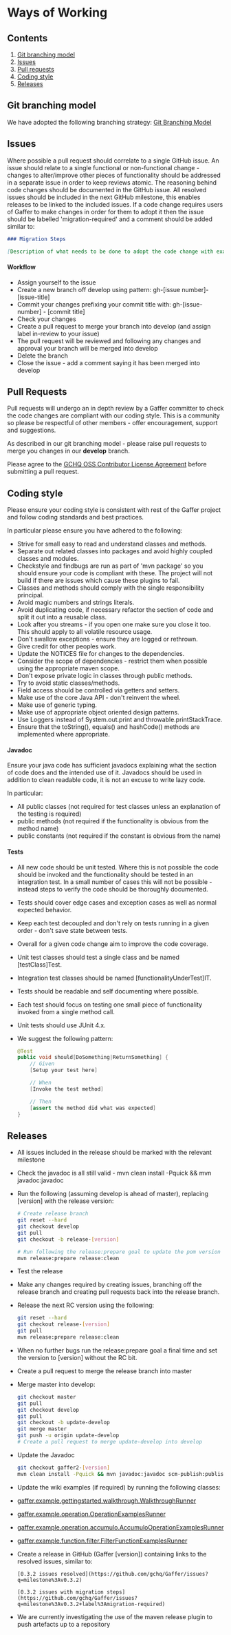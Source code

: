 # Ways of Working

## Contents
1. [Git branching model](#git-branching-model)
2. [Issues](#issues)
3. [Pull requests](#pull-requests)
4. [Coding style](#coding-style)
5. [Releases](#releases)

## Git branching model
We have adopted the following branching strategy: [Git Branching Model](http://nvie.com/files/Git-branching-model.pdf)

## Issues 
Where possible a pull request should correlate to a single GitHub issue. An issue should relate to a single functional or non-functional change - changes to alter/improve other pieces of functionality should be addressed in a separate issue in order to keep reviews atomic.
The reasoning behind code changes should be documented in the GitHub issue. 
All resolved issues should be included in the next GitHub milestone, this enables releases to be linked to the included issues.
If a code change requires users of Gaffer to make changes in order for them to adopt it then the issue should be labelled 'migration-required' and a comment should be added similar to:

```md
### Migration Steps

[Description of what needs to be done to adopt the code change with examples]
```

#### Workflow
* Assign yourself to the issue
* Create a new branch off develop using pattern: gh-[issue number]-[issue-title]
* Commit your changes prefixing your commit title with: gh-[issue-number] - [commit title]
* Check your changes
* Create a pull request to merge your branch into develop (and assign label in-review to your issue)
* The pull request will be reviewed and following any changes and approval your branch will be merged into develop
* Delete the branch
* Close the issue - add a comment saying it has been merged into develop

## Pull Requests
Pull requests will undergo an in depth review by a Gaffer committer to check the code changes are compliant with our coding style. This is a community so please be respectful of other members - offer encouragement, support and suggestions. 

As described in our git branching model - please raise pull requests to merge you changes in our **develop** branch.

Please agree to the [GCHQ OSS Contributor License Agreement](https://github.com/GovernmentCommunicationsHeadquarters/Gaffer/wiki/GCHQ-OSS-Contributor-License-Agreement-V1.0) before submitting a pull request.

## Coding style
Please ensure your coding style is consistent with rest of the Gaffer project and follow coding standards and best practices.

In particular please ensure you have adhered to the following:
* Strive for small easy to read and understand classes and methods.
* Separate out related classes into packages and avoid highly coupled classes and modules.
* Checkstyle and findbugs are run as part of 'mvn package' so you should ensure your code is compliant with these. The project will not build if there are issues which cause these plugins to fail.
* Classes and methods should comply with the single responsibility principal.
* Avoid magic numbers and strings literals.
* Avoid duplicating code, if necessary refactor the section of code and split it out into a reusable class.
* Look after you streams - if you open one make sure you close it too. This should apply to all volatile resource usage.
* Don't swallow exceptions - ensure they are logged or rethrown.
* Give credit for other peoples work.
* Update the NOTICES file for changes to the dependencies.
* Consider the scope of dependencies - restrict them when possible using the appropriate maven scope.
* Don't expose private logic in classes through public methods.
* Try to avoid static classes/methods.
* Field access should be controlled via getters and setters.
* Make use of the core Java API - don't reinvent the wheel.
* Make use of generic typing.
* Make use of appropriate object oriented design patterns.
* Use Loggers instead of System.out.print and throwable.printStackTrace.
* Ensure that the toString(), equals() and hashCode() methods are implemented where appropriate.

#### Javadoc
Ensure your java code has sufficient javadocs explaining what the section of code does and the intended use of it. Javadocs should be used in addition to clean readable code, it is not an excuse to write lazy code.

In particular:
* All public classes (not required for test classes unless an explanation of the testing is required)
* public methods (not required if the functionality is obvious from the method name)
* public constants (not required if the constant is obvious from the name)

#### Tests
* All new code should be unit tested. Where this is not possible the code should be invoked and the functionality should be tested in an integration test. In a small number of cases this will not be possible - instead steps to verify the code should be thoroughly documented.
* Tests should cover edge cases and exception cases as well as normal expected behavior.
* Keep each test decoupled and don't rely on tests running in a given order - don't save state between tests.
* Overall for a given code change aim to improve the code coverage.
* Unit test classes should test a single class and be named [testClass]Test.
* Integration test classes should be named [functionalityUnderTest]IT.
* Tests should be readable and self documenting where possible. 
* Each test should focus on testing one small piece of functionality invoked from a single method call. 
* Unit tests should use JUnit 4.x.
* We suggest the following pattern:

  ```java
  @Test
  public void should[DoSomething|ReturnSomething] {
      // Given
      [Setup your test here]

      // When
      [Invoke the test method]
  
      // Then
      [assert the method did what was expected]
  }
  ```

## Releases
* All issues included in the release should be marked with the relevant milestone
* Check the javadoc is all still valid - mvn clean install -Pquick && mvn javadoc:javadoc
* Run the following (assuming develop is ahead of master), replacing [version] with the release version:
  
  ```bash
  # Create release branch
  git reset --hard
  git checkout develop
  git pull
  git checkout -b release-[version]

  # Run following the release:prepare goal to update the pom version and tag the code - when prompted enter [version]-RC1 for the version.
  mvn release:prepare release:clean 
  ```

* Test the release
* Make any changes required by creating issues, branching off the release branch and creating pull requests back into the release branch.
* Release the next RC version using the following:

  ```bash
  git reset --hard
  git checkout release-[version]
  git pull
  mvn release:prepare release:clean
  ```

* When no further bugs run the release:prepare goal a final time and set the version to [version] without the RC bit.
* Create a pull request to merge the release branch into master
* Merge master into develop:

  ```bash
  git checkout master
  git pull
  git checkout develop
  git pull
  git checkout -b update-develop
  git merge master
  git push -u origin update-develop
  # Create a pull request to merge update-develop into develop
  ```

* Update the Javadoc

  ```bash
  git checkout gaffer2-[version]
  mvn clean install -Pquick && mvn javadoc:javadoc scm-publish:publish-scm
  ```

* Update the wiki examples (if required) by running the following classes:
 * [gaffer.example.gettingstarted.walkthrough.WalkthroughRunner](https://github.com/GovernmentCommunicationsHeadquarters/Gaffer/blob/gh-160-accumulo-op-examples/example/src/main/java/gaffer/example/gettingstarted/walkthrough/WalkthroughRunner.java)
 * [gaffer.example.operation.OperationExamplesRunner](https://github.com/GovernmentCommunicationsHeadquarters/Gaffer/blob/gh-160-accumulo-op-examples/example/src/main/java/gaffer/example/operation/OperationExamplesRunner.java)
 * [gaffer.example.operation.accumulo.AccumuloOperationExamplesRunner](https://github.com/GovernmentCommunicationsHeadquarters/Gaffer/blob/gh-160-accumulo-op-examples/example/src/main/java/gaffer/example/operation/accumulo/AccumuloOperationExamplesRunner.java)
 * [gaffer.example.function.filter.FilterFunctionExamplesRunner](https://github.com/GovernmentCommunicationsHeadquarters/Gaffer/blob/gh-160-accumulo-op-examples/example/src/main/java/gaffer/example/function/filter/FilterFunctionExamplesRunner.java)


* Create a release in GitHub (Gaffer [version]) containing links to the resolved issues, similar to:

  ```
  [0.3.2 issues resolved](https://github.com/gchq/Gaffer/issues?q=milestone%3Av0.3.2)

  [0.3.2 issues with migration steps](https://github.com/gchq/Gaffer/issues?q=milestone%3Av0.3.2+label%3Amigration-required)
  ```

* We are currently investigating the use of the maven release plugin to push artefacts up to a repository
